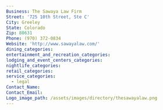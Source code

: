 ```yaml
---
Business: The Sawaya Law Firm
Street: '725 10th Street, Ste C'
City: Greeley
State: Colorado
Zip: 80631
Phone: (970) 372-0834
Website: 'http://www.sawayalaw.com/'
dining_categories:
entertainment_and_recreation_categories:
lodging_and_event_centers_categories:
nightlife_categories:
retail_categories:
service_categories:
  - legal
Contact_Name:
Contact_Email:
Logo_image_path: /assets/images/directory/thesawayalaw.png
---
```



